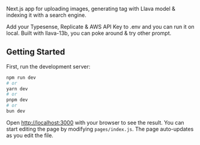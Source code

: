 Next.js app for uploading images, generating tag with Llava model & indexing it with a search engine.

Add your Typesense, Replicate & AWS API Key to .env and you can run it on local.
Built with llava-13b, you can poke around & try other prompt.

## Getting Started

First, run the development server:

```bash
npm run dev
# or
yarn dev
# or
pnpm dev
# or
bun dev
```

Open [http://localhost:3000](http://localhost:3000) with your browser to see the result.
You can start editing the page by modifying `pages/index.js`. The page auto-updates as you edit the file.
